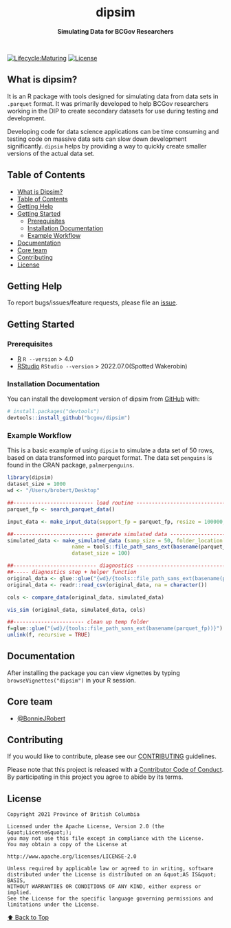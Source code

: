 
<!-- README.md is generated from README.Rmd. Please edit that file -->

<div align="center">

<br>
<h1>
dipsim
</h1>

<strong>Simulating Data for BCGov Researchers</strong>

</div>

<br>

<!-- badges: start -->

[![Lifecycle:Maturing](https://img.shields.io/badge/Lifecycle-Maturing-007EC6)](https://github.com/bcgov/repomountie/blob/master/doc/lifecycle-badges.md)
[![License](https://img.shields.io/badge/License-Apache%202.0-blue.svg)](https://opensource.org/licenses/Apache-2.0)
<!-- badges: end -->

## What is dipsim?

It is an R package with tools designed for simulating data from data
sets in `.parquet` format. It was primarily developed to help BCGov
researchers working in the DIP to create secondary datasets for use
during testing and development.

Developing code for data science applications can be time consuming and
testing code on massive data sets can slow down development
significantly. `dipsim` helps by providing a way to quickly create
smaller versions of the actual data set.

## Table of Contents

-   [What is Dipsim?](#what-is-dipsim)
-   [Table of Contents](#table-of-contents)
-   [Getting Help](#getting-help)
-   [Getting Started](#getting-started)
    -   [Prerequisites](#prerequisites)
    -   [Installation Documentation](#installation-documentation)
    -   [Example Workflow](#example-workflow)
-   [Documentation](#dcoumentation)
-   [Core team](#core-team)
-   [Contributing](#contributing)
-   [License](#license)

## Getting Help

To report bugs/issues/feature requests, please file an
[issue](https://github.com/bcgov/dipsim/issues).


## Getting Started

### Prerequisites

-   [R](https://www.r-project.org) `R --version` \> 4.0
-   [RStudio](https://posit.co/products/open-source/rstudio-server/)
    `RStudio --version` \> 2022.07.0(Spotted Wakerobin)

### Installation Documentation

You can install the development version of dipsim from
[GitHub](https://github.com/) with:

``` r
# install.packages("devtools")
devtools::install_github("bcgov/dipsim")
```

### Example Workflow

This is a basic example of using `dipsim` to simulate a data set of 50
rows, based on data transformed into parquet format. The data set
`penguins` is found in the CRAN package, `palmerpenguins`.

``` r
library(dipsim)
dataset_size = 1000 
wd <- "/Users/brobert/Desktop"
```

``` r
##-------------------------- load routine -------------------------------
parquet_fp <- search_parquet_data()

input_data <- make_input_data(support_fp = parquet_fp, resize = 100000, folder_location = wd)

```

``` r
##-------------------------- generate simulated data -------------------------
simulated_data <- make_simulated_data (samp_size = 50, folder_location = wd, 
                     name = tools::file_path_sans_ext(basename(parquet_fp)),
                     dataset_size = 100)
```

``` r
##--------------------------- diagnostics --------------------------------
##----- diagnostics step + helper function
original_data <- glue::glue("{wd}/{tools::file_path_sans_ext(basename(parquet_fp))}/distributions/theoretical/theoretical.csv")
original_data <- readr::read_csv(original_data, na = character())

cols <- compare_data(original_data, simulated_data)

vis_sim (original_data, simulated_data, cols) 
```

``` r
##----------------------- clean up temp folder
f=glue::glue("{wd}/{tools::file_path_sans_ext(basename(parquet_fp))}")
unlink(f, recursive = TRUE)
```

## Documentation

After installing the package you can view vignettes by typing
`browseVignettes("dipsim")` in your R session.

## Core team

-   [@BonnieJRobert](https://github.com/BonnieJRobert)

## Contributing

If you would like to contribute, please see our
[CONTRIBUTING](CONTRIBUTING.md) guidelines.

Please note that this project is released with a [Contributor Code of
Conduct](CODE_OF_CONDUCT.md). By participating in this project you agree
to abide by its terms.

## License

    Copyright 2021 Province of British Columbia

    Licensed under the Apache License, Version 2.0 (the &quot;License&quot;);
    you may not use this file except in compliance with the License.
    You may obtain a copy of the License at

    http://www.apache.org/licenses/LICENSE-2.0

    Unless required by applicable law or agreed to in writing, software distributed under the License is distributed on an &quot;AS IS&quot; BASIS,
    WITHOUT WARRANTIES OR CONDITIONS OF ANY KIND, either express or implied.
    See the License for the specific language governing permissions and limitations under the License.

[⬆ Back to Top](#table-of-contents)
